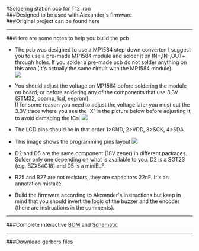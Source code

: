 #Soldering station pcb for T12 iron  
###Designed to be used with Alexander's firmware  
###Original project can be found here
___
###Here are some notes to help you build the pcb

* The pcb was designed to use a MP1584 step-down converter. I suggest you to use a pre-made MP1584 module and solder it on IN+,IN-,OUT+ through holes. If you solder a pre-made pcb do not solder anything on this area (It's actually the same circuit with the MP1584 module).  
![](https://files.hackermagnet.com/T12-voltage-adjust-components.png)  

* You should adjust the voltage on MP1584 before soldering the module on board, or before soldering any of the components that use 3.3V (STM32, opamp, lcd, eeprom).  
If for some reason you need to adjust the voltage later you must cut the 3.3V trace where you see the 'X' in the picture below before adjusting it, to avoid damaging the ICs.
![](https://files.hackermagnet.com/T12-voltage-trace.png)

* The LCD pins should be in that order 1>GND, 2>VDD, 3>SCK, 4>SDA

* This image shows the programming pins layout
![](https://files.hackermagnet.com/T12-programming-pins.png)

* D2 and D5 are the same component (18V zener) in different packages. Solder only one depending on what is available to you. D2 is a SOT23 (e.g. BZX84C18) and D5 is a miniELF.

* R25 and R27 are not resistors, they are capacitors 22nF. It's an annotation mistake.

* Build the firmware according to Alexander's instructions but keep in mind that you should invert the logic of the buzzer and the encoder (there are instructions in the comments).  

___
###Complete interactive [BOM](http://files.hackermagnet.com/T12-ibom.html) and [Schematic](http://files.hackermagnet.com/T12-schematic.pdf)
___
###[Download gerbers files](https://hackermagnet.com/download-t12-soldering-station-gerber-files/)
